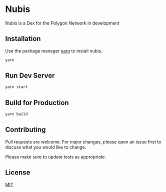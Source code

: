 # Nubis

Nubis is a Dex for the Polygon Network in development

## Installation

Use the package manager [yarn](https://yarnpkg.com/) to install nubis.

```bash
yarn 
```

## Run Dev Server

```bash
yarn start
```

## Build for Production

```bash
yarn build
```

## Contributing
Pull requests are welcome. For major changes, please open an issue first to discuss what you would like to change.

Please make sure to update tests as appropriate.

## License
[MIT](https://choosealicense.com/licenses/mit/)